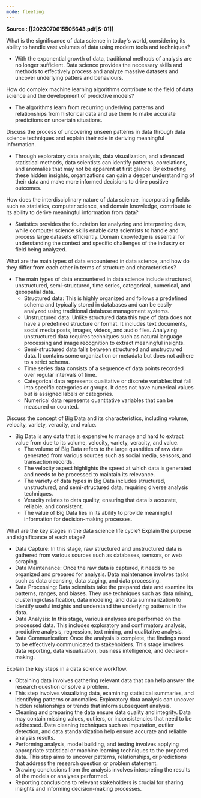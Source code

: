 ```yaml
---
mode: fleeting
---
```

**Source : [[2023070615505643.pdf|S-01]]**

What is the significance of data science in today's world, considering its ability to handle vast volumes of data using modern tools and techniques?

- With the exponential growth of data, traditional methods of analysis are no longer sufficient. Data science provides the necessary skills and methods to effectively process and analyze massive datasets and uncover underlying patters and behaviours.

How do complex machine learning algorithms contribute to the field of data science and the development of predictive models?

- The algorithms learn from recurring underlying patterns and relationships from historical data and use them to make accurate predictions on uncertain situations.

Discuss the process of uncovering unseen patterns in data through data science techniques and explain their role in deriving meaningful information.

- Through exploratory data analysis, data visualization, and advanced statistical methods, data scientists can identify patterns, correlations, and anomalies that may not be apparent at first glance. By extracting these hidden insights, organizations can gain a deeper understanding of their data and make more informed decisions to drive positive outcomes.

How does the interdisciplinary nature of data science, incorporating fields such as statistics, computer science, and domain knowledge, contribute to its ability to derive meaningful information from data?

- Statistics provides the foundation for analyzing and interpreting data, while computer science skills enable data scientists to handle and process large datasets efficiently. Domain knowledge is essential for understanding the context and specific challenges of the industry or field being analyzed.

What are the main types of data encountered in data science, and how do they differ from each other in terms of structure and characteristics?

- The main types of data encountered in data science include structured, unstructured, semi-structured, time series, categorical, numerical, and geospatial data.
	- Structured data: This is highly organized and follows a predefined schema and typically stored in databases and can be easily analyzed using traditional database management systems.
	- Unstructured data: Unlike structured data this type of data does not have a predefined structure or format. It includes text documents, social media posts, images, videos, and audio files. Analyzing unstructured data requires techniques such as natural language processing and image recognition to extract meaningful insights.
	- Semi-structured data falls between structured and unstructured data. It contains some organization or metadata but does not adhere to a strict schema. 
	- Time series data consists of a sequence of data points recorded over regular intervals of time. 
	- Categorical data represents qualitative or discrete variables that fall into specific categories or groups. It does not have numerical values but is assigned labels or categories. 
	- Numerical data represents quantitative variables that can be measured or counted.

Discuss the concept of Big Data and its characteristics, including volume, velocity, variety, veracity, and value. 

- Big Data is any data that is expensive to manage and hard to extract value from due to its volume, velocity, variety, veracity, and value.
	- The volume of Big Data refers to the large quantities of raw data generated from various sources such as social media, sensors, and transaction records.
	- The velocity aspect highlights the speed at which data is generated and needs to be processed to maintain its relevance. 
	- The variety of data types in Big Data includes structured, unstructured, and semi-structured data, requiring diverse analysis techniques. 
	- Veracity relates to data quality, ensuring that data is accurate, reliable, and consistent. 
	- The value of Big Data lies in its ability to provide meaningful information for decision-making processes.

What are the key stages in the data science life cycle? Explain the purpose and significance of each stage?

- Data Capture: In this stage, raw structured and unstructured data is gathered from various sources such as databases, sensors, or web scraping.
- Data Maintenance: Once the raw data is captured, it needs to be organized and prepared for analysis. Data maintenance involves tasks such as data cleansing, data staging, and data processing. 
- Data Processing: Data scientists take the prepared data and examine its patterns, ranges, and biases. They use techniques such as data mining, clustering/classification, data modeling, and data summarization to identify useful insights and understand the underlying patterns in the data.
- Data Analysis: In this stage, various analyses are performed on the processed data. This includes exploratory and confirmatory analysis, predictive analysis, regression, text mining, and qualitative analysis.
- Data Communication: Once the analysis is complete, the findings need to be effectively communicated to stakeholders. This stage involves data reporting, data visualization, business intelligence, and decision-making.

Explain the key steps in a data science workflow.

- Obtaining data involves gathering relevant data that can help answer the research question or solve a problem. 
- This step involves visualizing data, examining statistical summaries, and identifying patterns or anomalies. Exploratory data analysis can uncover hidden relationships or trends that inform subsequent analysis.
- Cleaning and preparing the data ensure data quality and integrity. Data may contain missing values, outliers, or inconsistencies that need to be addressed. Data cleaning techniques such as imputation, outlier detection, and data standardization help ensure accurate and reliable analysis results.
- Performing analysis, model building, and testing involves applying appropriate statistical or machine learning techniques to the prepared data. This step aims to uncover patterns, relationships, or predictions that address the research question or problem statement. 
- Drawing conclusions from the analysis involves interpreting the results of the models or analyses performed. 
- Reporting conclusions to relevant stakeholders is crucial for sharing insights and informing decision-making processes.